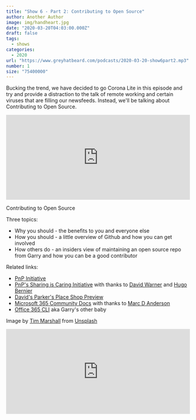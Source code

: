 ```yaml
---
title: "Show 6 - Part 2: Contributing to Open Source"
author: Another Author
image: img/handheart.jpg
date: "2020-03-20T04:03:00.000Z"
draft: false
tags: 
  - shows
categories:
  - 2020
url: "https://www.greyhatbeard.com/podcasts/2020-03-20-show6part2.mp3"
number: 1
size: "75400000"
---
```


Bucking the trend, we have decided to go Corona Lite in this episode and try and provide a distraction to the talk of remote working and certain viruses that are filling our newsfeeds. Instead, we'll be talking about Contributing to Open Source.

<iframe src="https://open.spotify.com/embed-podcast/episode/3G4F6fYhFeRZd8ClBt3k2g" width="100%" height="232" frameborder="0" allowtransparency="true" allow="encrypted-media"></iframe>

Contributing to Open Source

Three topics:
- Why you should - the benefits to you and everyone else
- How you should - a little overview of Github and how you can get involved
- How others do - an insiders view of maintaining an open source repo from Garry and how you can be a good contributor

Related links:
- [PnP Initiative](https://docs.microsoft.com/en-us/sharepoint/dev/community/community)
- [PnP's Sharing is Caring Initiative](https://docs.microsoft.com/en-us/learn/certifications/) with thanks to [David Warner](https://twitter.com/DavidWarnerII) and [Hugo Bernier]()
- [David's Parker's Place Shop Preview](http://warner.digital/m365-pnp-parkers-place/)
- [Microsoft 365 Community Docs](https://docs.microsoft.com/en-us/microsoft-365/community/) with thanks to [Marc D Anderson](https://twitter.com/sympmarc)
- [Office 365 CLI](https://github.com/pnp/office365-cli) aka Garry's other baby

Image by [Tim Marshall](https://unsplash.com/@timmarshall?utm_source=unsplash&utm_medium=referral&utm_content=creditCopyText) from [Unsplash](https://unsplash.com)


<iframe src="https://open.spotify.com/embed-podcast/episode/3G4F6fYhFeRZd8ClBt3k2g" width="100%" height="232" frameborder="0" allowtransparency="true" allow="encrypted-media"></iframe>
